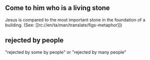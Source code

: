 ## Come to him who is a living stone ##

Jesus is compared to the most  important stone in the foundation of a building. (See: [[rc://en/ta/man/translate/figs-metaphor]])

## rejected by people ##

"rejected by some by people" or "rejected by many people"